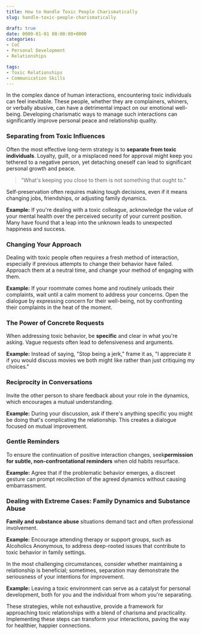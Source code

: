 ```yaml
---
title: How to Handle Toxic People Charismatically
slug: handle-toxic-people-charismatically

draft: true
date: 0000-01-01 00:00:00+0000
categories:
- CoC
- Personal Development
- Relationships

tags:
- Toxic Relationships
- Communication Skills
---
```


In the complex dance of human interactions, encountering toxic individuals can feel inevitable. These people, whether they are complainers, whiners, or verbally abusive, can have a detrimental impact on our emotional well-being. Developing charismatic ways to manage such interactions can significantly improve personal peace and relationship quality.

### Separating from Toxic Influences

Often the most effective long-term strategy is to **separate from toxic individuals**. Loyalty, guilt, or a misplaced need for approval might keep you tethered to a negative person, yet detaching oneself can lead to significant personal growth and peace.

> "What's keeping you close to them is not something that ought to."

Self-preservation often requires making tough decisions, even if it means changing jobs, friendships, or adjusting family dynamics.

**Example:** If you're dealing with a toxic colleague, acknowledge the value of your mental health over the perceived security of your current position. Many have found that a leap into the unknown leads to unexpected happiness and success.

### Changing Your Approach

Dealing with toxic people often requires a fresh method of interaction, especially if previous attempts to change their behavior have failed. Approach them at a neutral time, and change your method of engaging with them.

**Example:** If your roommate comes home and routinely unloads their complaints, wait until a calm moment to address your concerns. Open the dialogue by expressing concern for their well-being, not by confronting their complaints in the heat of the moment.

### The Power of Concrete Requests

When addressing toxic behavior, be **specific** and clear in what you're asking. Vague requests often lead to defensiveness and arguments.

**Example:** Instead of saying, "Stop being a jerk," frame it as, "I appreciate it if you would discuss movies we both might like rather than just critiquing my choices."

### Reciprocity in Conversations

Invite the other person to share feedback about your role in the dynamics, which encourages a mutual understanding.

**Example:** During your discussion, ask if there's anything specific you might be doing that's complicating the relationship. This creates a dialogue focused on mutual improvement.

### Gentle Reminders

To ensure the continuation of positive interaction changes, seek**permission for subtle, non-confrontational reminders** when old habits resurface.

**Example:** Agree that if the problematic behavior emerges, a discreet gesture can prompt recollection of the agreed dynamics without causing embarrassment.

### Dealing with Extreme Cases: Family Dynamics and Substance Abuse

**Family and substance abuse** situations demand tact and often professional involvement.

**Example:** Encourage attending therapy or support groups, such as Alcoholics Anonymous, to address deep-rooted issues that contribute to toxic behavior in family settings.

In the most challenging circumstances, consider whether maintaining a relationship is beneficial; sometimes, separation may demonstrate the seriousness of your intentions for improvement.

**Example:** Leaving a toxic environment can serve as a catalyst for personal development, both for you and the individual from whom you're separating.

These strategies, while not exhaustive, provide a framework for approaching toxic relationships with a blend of charisma and practicality. Implementing these steps can transform your interactions, paving the way for healthier, happier connections.
